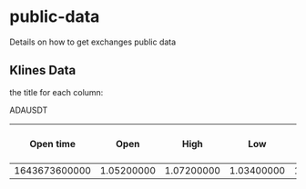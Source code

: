# public-data
Details on how to get exchanges public data


## Klines Data

 the title for each column:

ADAUSDT

Open time|Open|High|Low|Close|Volume|Close time|Quote asset volume|Number of trades|Taker buy base asset volume|Taker buy quote asset volume|Ignore
--|:--:|:--:|:--:|:--:|:--:|:--:|:--:|:--:|:--:|:--:|:--:|
1643673600000|1.05200000|1.07200000|1.03400000|1.05500000|57036591.30000000|1643716799999|60037603.35350000|102839|27931755.40000000|29436887.69370000|0